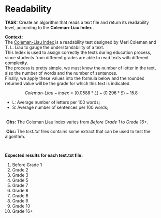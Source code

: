 <h1>Readability</h1>
<p><b>TASK:</b> Create an algorithm that reads a text file and return its readability level, according to the <b> Coleman-Liau Index </b>.</p>

<p><b>Context:</b><br>
The <a href="https://en.wikipedia.org/wiki/Coleman%E2%80%93Liau_index" target="_blank">Coleman-Liau Index </a> is a readability test designed by Meri Coleman and T. L. Liau to gauge the understandability of a text. <br>
This Index is used to assign correctly the texts during education process, since students from different grades are able to read texts with different complexity.<br>
The process is pretty simple, we must know the number of letter in the text, also the number of words and the number of sentences. <br>
Finally, we apply these values into the formula below and the rounded returned value will be the grade for which this text is indicated. </p>

$$ Coleman–Liau-index = (0.0588 * L) - (0.296 * S) - 15.8 $$
<p>
<ul>
<li>L: Average number of letters per 100 words;</li>
<li>S: Average number of sentences per 100 words;</li>
</ul>
<br>
&nbsp;<b>Obs:</b> The Coleman Liau Index varies from <em>Before Grade 1</em> to <em>Grade 16+</em>.
</p>

<p>&nbsp;<b>Obs: </b>The <em>test.txt</em> files contains some extract that can be used to test the algorithm.</p>
<br>
<p><b>Expected results for each test.txt file:</b>
<ol>
    <li>Before Grade 1</li>
    <li>Grade 2</li>
    <li>Grade 3</li>
    <li>Grade 5</li>
    <li>Grade 7</li>
    <li>Grade 8</li>
    <li>Grade 8</li>
    <li>Grade 9</li>
    <li>Grade 10</li>
    <li>Grade 16+</li>
</ol>
</div>






